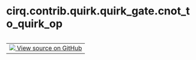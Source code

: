 <div itemscope itemtype="http://developers.google.com/ReferenceObject">
<meta itemprop="name" content="cirq.contrib.quirk.quirk_gate.cnot_to_quirk_op" />
<meta itemprop="path" content="Stable" />
</div>

# cirq.contrib.quirk.quirk_gate.cnot_to_quirk_op

<!-- Insert buttons and diff -->

<table class="tfo-notebook-buttons tfo-api" align="left">

<td>
  <a target="_blank" href="https://github.com/quantumlib/cirq/tree/master/cirq/contrib/quirk/quirk_gate.py">
    <img src="https://www.tensorflow.org/images/GitHub-Mark-32px.png" />
    View source on GitHub
  </a>
</td>
</table>





<pre class="devsite-click-to-copy prettyprint lang-py tfo-signature-link">
<code>cirq.contrib.quirk.quirk_gate.cnot_to_quirk_op(
    gate: <a href="../../../../cirq/ops/CNotPowGate.md"><code>cirq.ops.CNotPowGate</code></a>
) -> Optional[<a href="../../../../cirq/contrib/quirk/quirk_gate/QuirkOp.md"><code>cirq.contrib.quirk.quirk_gate.QuirkOp</code></a>]
</code></pre>



<!-- Placeholder for "Used in" -->
